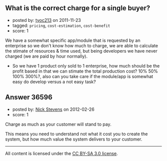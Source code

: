 ## What is the correct charge for a single buyer?

- posted by: [tyoc213](https://stackexchange.com/users/-1/14572-tyoc213) on 2011-11-23
- tagged: `pricing`, `cost-estimation`, `cost-benefit`
- score: 1

We have a somewhat specific app/module that is requested by an enterprise so we don't know how much to charge, we are able to calculate the stimate of resources & time used, but being developers we have never charged (we are paid by hour normally).


 - So we have 1 product only sold to 1 enterprise, how much should be the profit based in that we can stimate the total production cost? 10% 50% 100% 300%?, also can you take care if the module/app is somewhat easy do develop versus a not easy task?


## Answer 36596

- posted by: [Nick Stevens](https://stackexchange.com/users/-1/15902-nick-stevens) on 2012-02-26
- score: 1

Charge as much as your customer will stand to pay.

This means you need to understand not what it cost you to create the system, but how much value the system delivers to your customer. 



---

All content is licensed under the [CC BY-SA 3.0 license](https://creativecommons.org/licenses/by-sa/3.0/).
